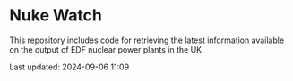 # Nuke Watch

This repository includes code for retrieving the latest information available on the output of EDF nuclear power plants in the UK.

Last updated: 2024-09-06 11:09